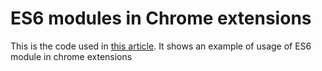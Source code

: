 # ES6 modules in Chrome extensions

This is the code used in [this article](https://medium.com/@g.verni/es6-modules-in-chrome-extensions-an-introduction-313b3fce955b). It shows an example of usage of ES6 module in chrome extensions
